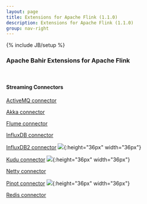 ```yaml
---
layout: page
title: Extensions for Apache Flink (1.1.0)
description: Extensions for Apache Flink (1.1.0)
group: nav-right
---
```

<!--
{% comment %}
Licensed to the Apache Software Foundation (ASF) under one or more
contributor license agreements.  See the NOTICE file distributed with
this work for additional information regarding copyright ownership.
The ASF licenses this file to you under the Apache License, Version 2.0
(the "License"); you may not use this file except in compliance with
the License.  You may obtain a copy of the License at

http://www.apache.org/licenses/LICENSE-2.0

Unless required by applicable law or agreed to in writing, software
distributed under the License is distributed on an "AS IS" BASIS,
WITHOUT WARRANTIES OR CONDITIONS OF ANY KIND, either express or implied.
See the License for the specific language governing permissions and
limitations under the License.
{% endcomment %}
-->

{% include JB/setup %}

### Apache Bahir Extensions for Apache Flink

<br/>

#### Streaming Connectors

[ActiveMQ connector](../flink-streaming-activemq)

[Akka connector](../flink-streaming-akka)

[Flume connector](../flink-streaming-flume)

[InfluxDB connector](../flink-streaming-influxdb)

[InfluxDB2 connector](../flink-streaming-influxdb2) ![](/assets/themes/apache-clean/img/new-black.png){:height="36px" width="36px"}

[Kudu connector](../flink-streaming-kudu) ![](/assets/themes/apache-clean/img/new-black.png){:height="36px" width="36px"}

[Netty connector](../flink-streaming-netty)

[Pinot connector](../flink-streaming-pinot) ![](/assets/themes/apache-clean/img/new-black.png){:height="36px" width="36px"}

[Redis connector](../flink-streaming-redis)
